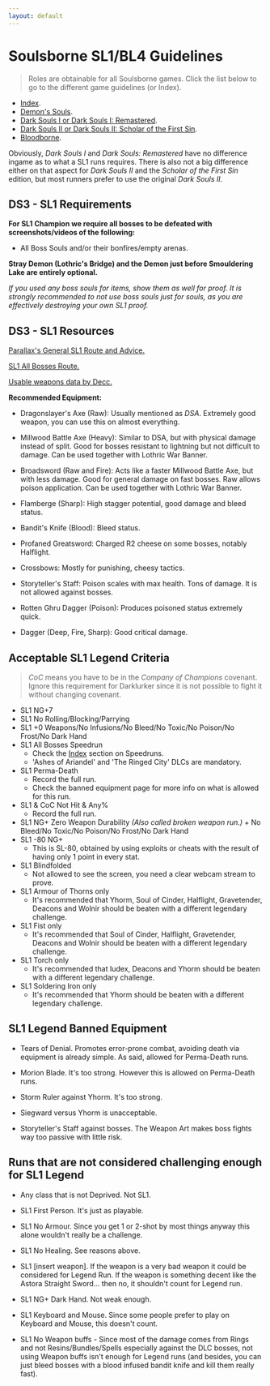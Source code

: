 ```yaml
---
layout: default
---
```


# Soulsborne SL1/BL4 Guidelines
> Roles are obtainable for all Soulsborne games. Click the list below to go to the different game guidelines (or Index).

 * [Index](./index.md).
 * [Demon's Souls](./des.md).
 * [Dark Souls I or Dark Souls I: Remastered](./ds1.md).
 * [Dark Souls II or Dark Souls II: Scholar of the First Sin](./ds2.md).
 * [Bloodborne](./bb.md).
 
Obviously, _Dark Souls I_ and _Dark Souls: Remastered_ have no difference ingame as to what a SL1 runs requires. There is also not a big difference either on that aspect for _Dark Souls II_ and the _Scholar of the First Sin_ edition, but most runners prefer to use the original _Dark Souls II_.

## DS3 - SL1 Requirements

**For SL1 Champion we require all bosses to be defeated with screenshots/videos of the following:**

* All Boss Souls and/or their bonfires/empty arenas.

**Stray Demon (Lothric's Bridge) and the Demon just before Smouldering Lake are entirely optional.**

_If you used any boss souls for items, show them as well for proof. It is strongly recommended to not use boss souls just for souls, as you are effectively destroying your own SL1 proof._


## DS3 - SL1 Resources

[Parallax's General SL1 Route and Advice.](https://docs.google.com/document/d/16ETAweJntmq9IrIAhz9khr1l_Pd7mncZJ07NRuhuq9c/edit?usp=sharing)

[SL1 All Bosses Route.](https://docs.google.com/document/d/1q41cn0KfqStzpSCOvhBsFjCNdGZ58Pvjk83-CbFePRw)

[Usable weapons data by Decc.](https://docs.google.com/spreadsheets/d/15PBJkSpoXs9gWpngOPUP-YNrfps0CWFb45vuHCorx-s/edit#gid=0)

**Recommended Equipment:**

- Dragonslayer's Axe (Raw): Usually mentioned as _DSA_. Extremely good weapon, you can use this on almost everything.

- Millwood Battle Axe (Heavy): Similar to DSA, but with physical damage instead of split. Good for bosses resistant to lightning but not difficult to damage. Can be used together with Lothric War Banner.

- Broadsword (Raw and Fire): Acts like a faster Millwood Battle Axe, but with less damage. Good for general damage on fast bosses. Raw allows poison application. Can be used together with Lothric War Banner.

- Flamberge (Sharp): High stagger potential, good damage and bleed status.

- Bandit's Knife (Blood): Bleed status.

- Profaned Greatsword: Charged R2 cheese on some bosses, notably Halflight.

- Crossbows: Mostly for punishing, cheesy tactics.

- Storyteller's Staff: Poison scales with max health. Tons of damage. It is not allowed against bosses.

- Rotten Ghru Dagger (Poison): Produces poisoned status extremely quick.

- Dagger (Deep, Fire, Sharp): Good critical damage.



## Acceptable SL1 Legend Criteria
> _CoC_ means you have to be in the _Company of Champions_ covenant. Ignore this requirement for Darklurker since it is not possible to fight it without changing covenant.

- SL1 NG+7
- SL1 No Rolling/Blocking/Parrying
- SL1 +0 Weapons/No Infusions/No Bleed/No Toxic/No Poison/No Frost/No Dark Hand
- SL1 All Bosses Speedrun
  - Check the [Index](./index.md) section on Speedruns.
  - 'Ashes of Ariandel' and 'The Ringed City' DLCs are mandatory.
- SL1 Perma-Death
  - Record the full run.
  - Check the banned equipment page for more info on what is allowed for this run.
- SL1 & CoC Not Hit & Any%
  - Record the full run.
- SL1 NG+ Zero Weapon Durability _(Also called broken weapon run.)_ + No Bleed/No Toxic/No Poison/No Frost/No Dark Hand
- SL1 -80 NG+
  - This is SL-80, obtained by using exploits or cheats with the result of having only 1 point in every stat.
- SL1 Blindfolded
  - Not allowed to see the screen, you need a clear webcam stream to prove.
- SL1 Armour of Thorns only
  - It's recommended that Yhorm, Soul of Cinder, Halflight, Gravetender, Deacons and Wolnir should be beaten with a different legendary challenge.
- SL1 Fist only
  - It's recommended that Soul of Cinder, Halflight, Gravetender, Deacons and Wolnir should be beaten with a different legendary challenge.
- SL1 Torch only
  - It's recommended that Iudex, Deacons and Yhorm should be beaten with a different legendary challenge.
- SL1 Soldering Iron only
  - It's recommended that Yhorm should be beaten with a different legendary challenge.
  
## SL1 Legend Banned Equipment

- Tears of Denial. Promotes error-prone combat, avoiding death via equipment is already simple. As said, allowed for Perma-Death runs.

- Morion Blade. It's too strong. However this is allowed on Perma-Death runs.

- Storm Ruler against Yhorm. It's too strong.

- Siegward versus Yhorm is unacceptable.

- Storyteller's Staff against bosses. The Weapon Art makes boss fights way too passive with little risk.

## Runs that are not considered challenging enough for SL1 Legend

- Any class that is not Deprived. Not SL1.

- SL1 First Person. It's just as playable.

- SL1 No Armour. Since you get 1 or 2-shot by most things anyway this alone wouldn't really be a challenge.

- SL1 No Healing. See reasons above.

- SL1 [insert weapon].  If the weapon is a very bad weapon it could be considered for Legend Run. If the weapon is something decent like the Astora Straight Sword... then no, it shouldn't count for Legend run.

- SL1 NG+ Dark Hand. Not weak enough.

- SL1 Keyboard and Mouse. Since some people prefer to play on Keyboard and Mouse, this doesn't count.

- SL1 No Weapon buffs - Since most of the damage comes from Rings and not Resins/Bundles/Spells especially against the DLC bosses, not using Weapon buffs isn't enough for Legend runs (and besides, you can just bleed bosses with a blood infused bandit knife and kill them really fast).
